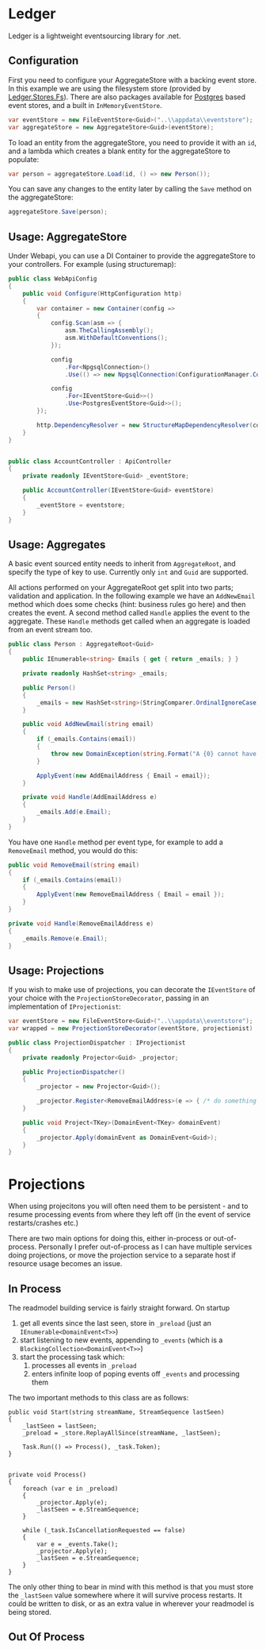 # Ledger

Ledger is a lightweight eventsourcing library for .net.

## Configuration

First you need to configure your AggregateStore with a backing event store.  In this example we are using the filesystem store (provided by [Ledger.Stores.Fs][nuget-ledger-store-fs]).  There are also packages available for [Postgres][nuget-ledger-store-postgres] based event stores, and a built in `InMemoryEventStore`.

```c#
var eventStore = new FileEventStore<Guid>("..\\appdata\\eventstore");
var aggregateStore = new AggregateStore<Guid>(eventStore);
```

To load an entity from the aggregateStore, you need to provide it with an `id`, and a lambda which creates a blank entity for the aggregateStore to populate:

```c#
var person = aggregateStore.Load(id, () => new Person());
```

You can save any changes to the entity later by calling the `Save` method on the aggregateStore:

```c#
aggregateStore.Save(person);
```

## Usage: AggregateStore

Under Webapi, you can use a DI Container to provide the aggregateStore to your controllers.  For example (using structuremap):

```c#
public class WebApiConfig
{
	public void Configure(HttpConfiguration http)
	{
		var container = new Container(config =>
		{
			config.Scan(asm => {
				asm.TheCallingAssembly();
				asm.WithDefaultConventions();
			});

			config
				.For<NpgsqlConnection>()
				.Use(() => new NpgsqlConnection(ConfigurationManager.ConnectionString["Postgres"]));

			config
				.For<IEventStore<Guid>>()
				.Use<PostgresEventStore<Guid>>();
		});

		http.DependencyResolver = new StructureMapDependencyResolver(container);
	}
}


public class AccountController : ApiController
{
	private readonly IEventStore<Guid> _eventStore;

	public AccountController(IEventStore<Guid> eventStore)
	{
		_eventStore = eventstore;
	}
}
```




## Usage: Aggregates

A basic event sourced entity needs to inherit from `AggregateRoot`, and specify the type of key to use.  Currently only `int` and `Guid` are supported.

All actions performed on your AggregateRoot get split into two parts; validation and application.  In the following example we have an `AddNewEmail` method which does some checks (hint: business rules go here) and then creates the event.  A second method called `Handle` applies the event to the aggregate.  These `Handle` methods get called when an aggregate is loaded from an event stream too.

```c#
public class Person : AggregateRoot<Guid>
{
	public IEnumerable<string> Emails { get { return _emails; } }

	private readonly HashSet<string> _emails;

	public Person()
	{
		_emails = new HashSet<string>(StringComparer.OrdinalIgnoreCase);
	}

	public void AddNewEmail(string email)
	{
		if (_emails.Contains(email))
		{
			throw new DomainException(string.Format("A {0} cannot have duplicate emails.", GetType().Name));
		}

		ApplyEvent(new AddEmailAddress { Email = email});
	}

	private void Handle(AddEmailAddress e)
	{
		_emails.Add(e.Email);
	}
}
```

You have one `Handle` method per event type, for example to add a `RemoveEmail` method, you would do this:

```c#
public void RemoveEmail(string email)
{
	if (_emails.Contains(email))
	{
		ApplyEvent(new RemoveEmailAddress { Email = email });
	}
}

private void Handle(RemoveEmailAddress e)
{
	_emails.Remove(e.Email);
}
```

## Usage: Projections

If you wish to make use of projections, you can decorate the `IEventStore` of your choice with the `ProjectionStoreDecorator`, passing in an implementation of `IProjectionist`:

```c#
var eventStore = new FileEventStore<Guid>("..\\appdata\\eventstore");
var wrapped = new ProjectionStoreDecorator(eventStore, projectionist)
```

```c#
public class ProjectionDispatcher : IProjectionist
{
	private readonly Projector<Guid> _projector;

	public ProjectionDispatcher()
	{
		_projector = new Projector<Guid>();

		_projector.Register<RemoveEmailAddress>(e => { /* do something with the event */ });
	}

	public void Project<TKey>(DomainEvent<TKey> domainEvent)
	{
		_projector.Apply(domainEvent as DomainEvent<Guid>);
	}
}
```

# Projections

When using projecitons you will often need them to be persistent - and to resume processing events from where they left off (in the event of service restarts/crashes etc.)

There are two main options for doing this, either in-process or out-of-process.  Personally I prefer out-of-process as I can have multiple services doing projections, or move the projection service to a separate host if resource usage becomes an issue.

## In Process

The readmodel building service is fairly straight forward.  On startup

1. get all events since the last seen, store in `_preload` (just an `IEnumerable<DomainEvent<T>>`)
2. start listening to new events, appending to `_events` (which is a `BlockingCollection<DomainEvent<T>>`)
3. start the processing task which:
	1. processes all events in `_preload`
	2. enters infinite loop of poping events off `_events` and processing them

The two important methods to this class are as follows:

```CSharp
public void Start(string streamName, StreamSequence lastSeen)
{
	_lastSeen = lastSeen;
	_preload = _store.ReplayAllSince(streamName, _lastSeen);

	Task.Run(() => Process(), _task.Token);
}


private void Process()
{
	foreach (var e in _preload)
	{
		_projector.Apply(e);
		_lastSeen = e.StreamSequence;
	}

	while (_task.IsCancellationRequested == false)
	{
		var e = _events.Take();
		_projector.Apply(e);
		_lastSeen = e.StreamSequence;
	}
}
```

The only other thing to bear in mind with this method is that you must store the `_lastSeen` value somewhere where it will survive process restarts.  It could be written to disk, or as an extra value in wherever your readmodel is being stored.

## Out Of Process


[nuget-ledger-store-fs]: https://www.nuget.org/packages/Ledger.Stores.Fs/
[nuget-ledger-store-postgres]: https://www.nuget.org/packages/Ledger.Stores.Postgres/
